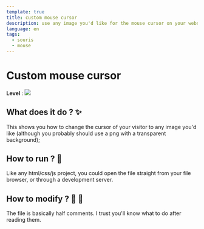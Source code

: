 ```yaml
---
template: true
title: custom mouse cursor
description: use any image you'd like for the mouse cursor on your website
language: en
tags:
  - souris
  - mouse
---
```


# Custom mouse cursor

**Level** : ![](https://img.shields.io/badge/Level-Beginner-brightgreen)

## What does it do ? ✨

This shows you how to change the cursor of your visitor to any image you'd like (although you probably should use a png with a transparent background);

## How to run ? 🚀

Like any html/css/js project, you could open the file straight from your file browser, or through a development server.

## How to modify ? 🔩 🔨

The file is basically half comments. I trust you'll know what to do after reading them.
